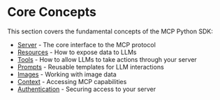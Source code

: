 # Core Concepts

This section covers the fundamental concepts of the MCP Python SDK:

- [Server](server.md) - The core interface to the MCP protocol
- [Resources](resources.md) - How to expose data to LLMs
- [Tools](tools.md) - How to allow LLMs to take actions through your server
- [Prompts](prompts.md) - Reusable templates for LLM interactions
- [Images](images.md) - Working with image data
- [Context](context.md) - Accessing MCP capabilities
- [Authentication](authentication.md) - Securing access to your server 